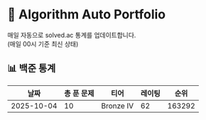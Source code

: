 # 🧠 Algorithm Auto Portfolio

매일 자동으로 solved.ac 통계를 업데이트합니다.  
(매일 00시 기준 최신 상태)

## 📊 백준 통계

<!--START_STATS-->

| 날짜       | 총 푼 문제 | 티어      | 레이팅 | 순위   |
| ---------- | ---------- | --------- | ------ | ------ |
| 2025-10-04 | 10         | Bronze IV | 62     | 163292 |

<!--END_STATS-->
